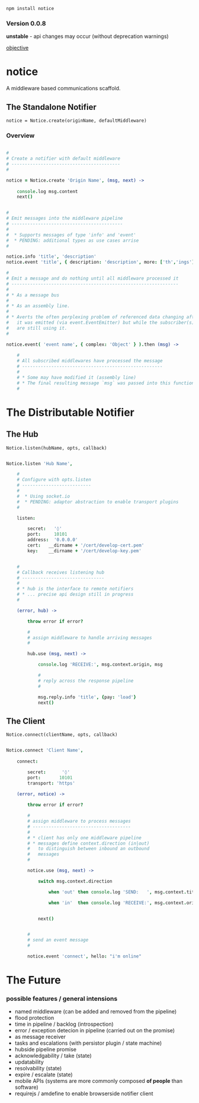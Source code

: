 `npm install notice`

### Version 0.0.8

**unstable** - api changes may occur (without deprecation warnings)

[objective](https://github.com/nomilous/notice/blob/master/objective)

notice
======

A middleware based communications scaffold.


The Standalone Notifier
-----------------------

`notice = Notice.create(originName, defaultMiddleware)`

### Overview

```coffee

#
# Create a notifier with default middleware
# -----------------------------------------
# 

notice = Notice.create 'Origin Name', (msg, next) -> 
    
    console.log msg.content
    next()


#
# Emit messages into the middleware pipeline
# ------------------------------------------
# 
#  * Supports messages of type 'info' and 'event'
#  * PENDING: additional types as use cases arrise
#

notice.info 'title', 'description'
notice.event 'title', { description: 'description', more: ['th','ings'] }

#
# Emit a message and do nothing until all middleware processed it
# ---------------------------------------------------------------
# 
# * As a message bus
# 
# * As an assembly line.
#
# * Averts the often perplexing problem of referenced data changing after 
#   it was emitted (via event.EventEmitter) but while the subscriber(s)
#   are still using it. 
# 

notice.event( 'event name', { complex: 'Object' } ).then (msg) -> 
    
    #
    # All subscribed middlewares have processed the message
    # -----------------------------------------------------
    # 
    # * Some may have modified it (assembly line)
    # * The final resulting message `msg` was passed into this function
    # 

```


The Distributable Notifier
==========================


The Hub
-------

`Notice.listen(hubName, opts, callback)`

```coffee

Notice.listen 'Hub Name', 

    #
    # Configure with opts.listen
    # -------------------------- 
    # 
    #  * Using socket.io
    #  * PENDING: adaptor abstraction to enable transport plugins
    #

    listen:

        secret:   '◊'
        port:     10101
        address:  '0.0.0.0'
        cert:   __dirname + '/cert/develop-cert.pem'
        key:    __dirname + '/cert/develop-key.pem'


    #
    # Callback receives listening hub
    # -------------------------------
    # 
    # * hub is the interface to remote notifiers
    # * ... precise api design still in progress
    #

    (error, hub) -> 

        throw error if error?

        #
        # assign middleware to handle arriving messages
        #

        hub.use (msg, next) -> 

            console.log 'RECEIVE:', msg.context.origin, msg

            #
            # reply across the response pipeline
            #

            msg.reply.info 'title', {pay: 'load'}
            next()


```



The Client
----------

`Notice.connect(clientName, opts, callback)`

```coffee

Notice.connect 'Client Name',
        
    connect:

        secret:      '◊'
        port:       10101
        transport: 'https'
    
    (error, notice) -> 

        throw error if error?

        #
        # assign middleware to process messages
        # -------------------------------------
        # 
        # * client has only one middleware pipeline
        # * messages define context.direction (in|out)
        #   to distinguish between inbound an outbound 
        #   messages
        #

        notice.use (msg, next) ->

            switch msg.context.direction

                when 'out' then console.log 'SEND:   ', msg.context.title, msg

                when 'in'  then console.log 'RECEIVE:', msg.context.origin, msg


            next()


        #
        # send an event message
        #

        notice.event 'connect', hello: "i'm online"


```


The Future
==========

### possible features / general intensions

* named middleware (can be added and removed from the pipeline)
* flood protection
* time in pipeline / backlog (introspection)
* error / exception detecion in pipeline (carried out on the promise)
* as message receiver
* tasks and escalations (with persistor plugin / state machine)
* hubside pipeline promise
* acknowledgability / take (state)
* updatability
* resolvability            (state)
* expire / escalate        (state)
* mobile APIs (systems are more commonly composed **of people** than software)
* requirejs / amdefine to enable browserside notifier client


